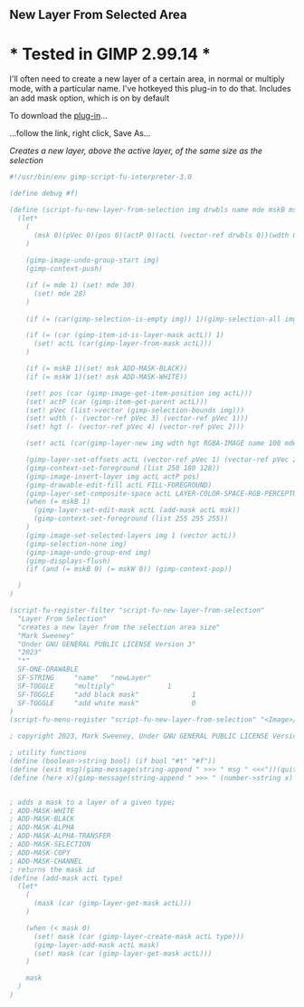 ## New Layer From Selected Area

# * Tested in GIMP 2.99.14 *

I'll often need to create a new layer of a certain area, in normal or multiply mode, with a particular name. I've hotkeyed this plug-in to do that. Includes an add mask option, which is on by default
  
To download the [plug-in](https://raw.githubusercontent.com/script-fu/script-fu.github.io/main/plug-ins/new-layer-from-selection/new-layer-from-selection.scm)...  
  
...follow the link, right click, Save As...
  
*Creates a new layer, above the active layer, of the same size as the selection*

<!-- include-plugin "new-layer-from-selection" -->
```scheme
#!/usr/bin/env gimp-script-fu-interpreter-3.0

(define debug #f)

(define (script-fu-new-layer-from-selection img drwbls name mde mskB mskW)
  (let*
    (
      (msk 0)(pVec 0)(pos 0)(actP 0)(actL (vector-ref drwbls 0))(wdth 0)(hgt 0)
    )
    
    (gimp-image-undo-group-start img)
    (gimp-context-push)

    (if (= mde 1) (set! mde 30)
      (set! mde 28)
    )
    
    (if (= (car(gimp-selection-is-empty img)) 1)(gimp-selection-all img))

    (if (= (car (gimp-item-id-is-layer-mask actL)) 1)
      (set! actL (car(gimp-layer-from-mask actL)))
    )

    (if (= mskB 1)(set! msk ADD-MASK-BLACK))
    (if (= mskW 1)(set! msk ADD-MASK-WHITE))

    (set! pos (car (gimp-image-get-item-position img actL)))
    (set! actP (car (gimp-item-get-parent actL)))
    (set! pVec (list->vector (gimp-selection-bounds img)))
    (set! wdth (- (vector-ref pVec 3) (vector-ref pVec 1)))
    (set! hgt (- (vector-ref pVec 4) (vector-ref pVec 2)))

    (set! actL (car(gimp-layer-new img wdth hgt RGBA-IMAGE name 100 mde)))

    (gimp-layer-set-offsets actL (vector-ref pVec 1) (vector-ref pVec 2))
    (gimp-context-set-foreground (list 250 180 128))
    (gimp-image-insert-layer img actL actP pos)
    (gimp-drawable-edit-fill actL FILL-FOREGROUND)
    (gimp-layer-set-composite-space actL LAYER-COLOR-SPACE-RGB-PERCEPTUAL)
    (when (= mskB 1)
      (gimp-layer-set-edit-mask actL (add-mask actL msk))
      (gimp-context-set-foreground (list 255 255 255))
    )
    (gimp-image-set-selected-layers img 1 (vector actL))
    (gimp-selection-none img)
    (gimp-image-undo-group-end img)
    (gimp-displays-flush)
    (if (and (= mskB 0) (= mskW 0)) (gimp-context-pop))

  )
)

(script-fu-register-filter "script-fu-new-layer-from-selection"
  "Layer From Selection" 
  "creates a new layer from the selection area size"
  "Mark Sweeney"
  "Under GNU GENERAL PUBLIC LICENSE Version 3"
  "2023"
  "*"
  SF-ONE-DRAWABLE
  SF-STRING     "name"   "newLayer"
  SF-TOGGLE     "multiply"             1
  SF-TOGGLE     "add black mask"             1
  SF-TOGGLE     "add white mask"             0
)
(script-fu-menu-register "script-fu-new-layer-from-selection" "<Image>/Layer")

; copyright 2023, Mark Sweeney, Under GNU GENERAL PUBLIC LICENSE Version 3

; utility functions
(define (boolean->string bool) (if bool "#t" "#f"))
(define (exit msg)(gimp-message(string-append " >>> " msg " <<<"))(quit))
(define (here x)(gimp-message(string-append " >>> " (number->string x) " <<<")))


; adds a mask to a layer of a given type;
; ADD-MASK-WHITE
; ADD-MASK-BLACK
; ADD-MASK-ALPHA
; ADD-MASK-ALPHA-TRANSFER
; ADD-MASK-SELECTION
; ADD-MASK-COPY
; ADD-MASK-CHANNEL
; returns the mask id
(define (add-mask actL type)
  (let*
    (
      (mask (car (gimp-layer-get-mask actL)))
    )

    (when (< mask 0)
      (set! mask (car (gimp-layer-create-mask actL type)))
      (gimp-layer-add-mask actL mask)
      (set! mask (car (gimp-layer-get-mask actL)))
    )

    mask
  )
)

```

